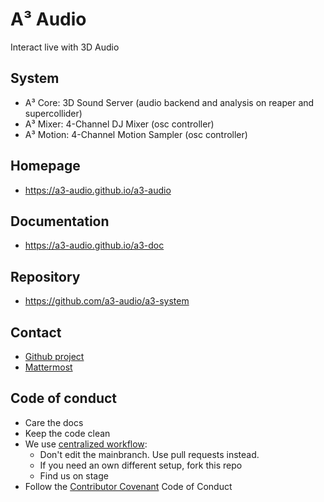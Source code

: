 # A³ Audio
Interact live with 3D Audio

## System
- A³ Core: 3D Sound Server (audio backend and analysis on reaper and supercollider)
- A³ Mixer: 4-Channel DJ Mixer (osc controller)
- A³ Motion: 4-Channel Motion Sampler (osc controller)

## Homepage
- https://a3-audio.github.io/a3-audio

## Documentation
- https://a3-audio.github.io/a3-doc

## Repository
- https://github.com/a3-audio/a3-system

## Contact
- [Github project](https://github.com/orgs/a3-audio/projects/1)
- [Mattermost](https://talk.a3-audio.com/ambisonics)

## Code of conduct
- Care the docs
- Keep the code clean
- We use [centralized workflow](https://www.git-scm.com/book/en/v2/Distributed-Git-Distributed-Workflows):
  - Don't edit the mainbranch. Use pull requests instead.
  - If you need an own different setup, fork this repo
  - Find us on stage
- Follow the <a href="https://contributor-covenant.org/">Contributor Covenant</a> Code of Conduct
